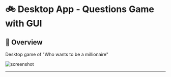 #  :bike: Desktop App - Questions Game with GUI

## :scroll: Overview 
Desktop game of "Who wants to be a millionaire"

![screenshot](pics/screengif.gif)

***
